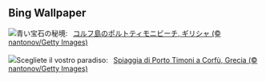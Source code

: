 ## Bing Wallpaper
![](https://www.bing.com/th?id=OHR.CorfuBeach_JA-JP8524757338_UHD.jpg&w=1000)青い宝石の秘境:&nbsp;&ensp;[コルフ島のポルトティモニビーチ, ギリシャ (© nantonov/Getty Images)](https://www.bing.com/th?id=OHR.CorfuBeach_JA-JP8524757338_UHD.jpg)
<br><br/>
![](https://www.bing.com/th?id=OHR.CorfuBeach_IT-IT3660908629_UHD.jpg&w=1000)Scegliete il vostro paradiso:&nbsp;&ensp;[Spiaggia di Porto Timoni a Corfù, Grecia (© nantonov/Getty Images)](https://www.bing.com/th?id=OHR.CorfuBeach_IT-IT3660908629_UHD.jpg)
<br><br/>
